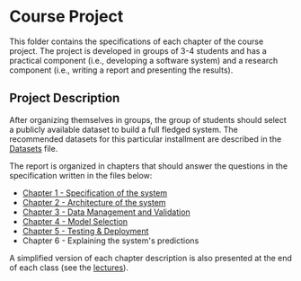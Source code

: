 # Course Project

This folder contains the specifications of each chapter of the course project. The project is developed in groups of 3-4 students and has a practical component (i.e., developing a software system) and a research component (i.e., writing a report and presenting the results).

## Project Description

After organizing themselves in groups, the group of students should select a publicly available dataset to build a full fledged system. 
The recommended datasets for this particular installment are described in the [Datasets](./Datasets%20for%20the%20Course%20Project.pdf) file. 


The report is organized in chapters that should answer the questions in the specification written in the files below:
- [Chapter 1 - Specification of the system](./Chapitre%201%20–%20Spécification%20du%20système.pdf) 
- [Chapter 2 - Architecture of the system](./Chapitre%202%20-%20Architecture%20du%20Système.pdf)
- [Chapter 3 - Data Management and Validation](./Chapitre%203%20-%20Gestion%20et%20validation%20des%20données.pdf)
- [Chapter 4 - Model Selection](./Chapitre%204%20-%20Selection%20des%20Modeles.pdf)
- [Chapter 5 - Testing & Deployment](./Chapitre%205%20-%20Test%20et%20Deployement%20.pdf)
- Chapter 6 - Explaining the system's predictions    

A simplified version of each chapter description is also presented at the end of each class (see the [lectures](../lectures)).

